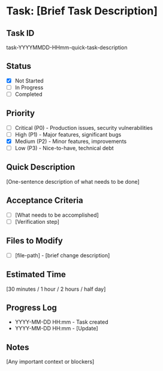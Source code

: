 # Task: [Brief Task Description]

## Task ID

task-YYYYMMDD-HHmm-quick-task-description

## Status

- [x] Not Started
- [ ] In Progress
- [ ] Completed

## Priority

- [ ] Critical (P0) - Production issues, security vulnerabilities
- [ ] High (P1) - Major features, significant bugs
- [x] Medium (P2) - Minor features, improvements
- [ ] Low (P3) - Nice-to-have, technical debt

## Quick Description

[One-sentence description of what needs to be done]

## Acceptance Criteria

- [ ] [What needs to be accomplished]
- [ ] [Verification step]

## Files to Modify

- [ ] [file-path] - [brief change description]

## Estimated Time

[30 minutes / 1 hour / 2 hours / half day]

## Progress Log

- YYYY-MM-DD HH:mm - Task created
- YYYY-MM-DD HH:mm - [Update]

## Notes

[Any important context or blockers]
